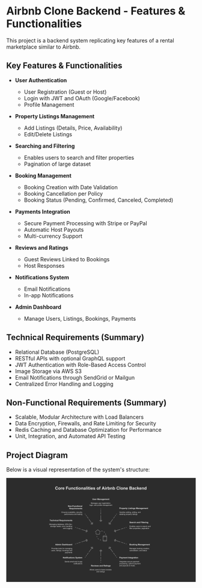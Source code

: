 # Airbnb Clone Backend - Features & Functionalities

This project is a backend system replicating key features of a rental marketplace similar to Airbnb.

## Key Features & Functionalities

- **User Authentication**

  - User Registration (Guest or Host)
  - Login with JWT and OAuth (Google/Facebook)
  - Profile Management

- **Property Listings Management**

  - Add Listings (Details, Price, Availability)
  - Edit/Delete Listings

- **Searching and Filtering**

  - Enables users to search and filter properties
  - Pagination of large dataset

- **Booking Management**

  - Booking Creation with Date Validation
  - Booking Cancellation per Policy
  - Booking Status (Pending, Confirmed, Canceled, Completed)

- **Payments Integration**

  - Secure Payment Processing with Stripe or PayPal
  - Automatic Host Payouts
  - Multi-currency Support

- **Reviews and Ratings**

  - Guest Reviews Linked to Bookings
  - Host Responses

- **Notifications System**

  - Email Notifications
  - In-app Notifications

- **Admin Dashboard**
  - Manage Users, Listings, Bookings, Payments

## Technical Requirements (Summary)

- Relational Database (PostgreSQL)
- RESTful APIs with optional GraphQL support
- JWT Authentication with Role-Based Access Control
- Image Storage via AWS S3
- Email Notifications through SendGrid or Mailgun
- Centralized Error Handling and Logging

## Non-Functional Requirements (Summary)

- Scalable, Modular Architecture with Load Balancers
- Data Encryption, Firewalls, and Rate Limiting for Security
- Redis Caching and Database Optimization for Performance
- Unit, Integration, and Automated API Testing

## Project Diagram

Below is a visual representation of the system's structure:

![Features and Functionalities](./features-and-functionalities.png)
